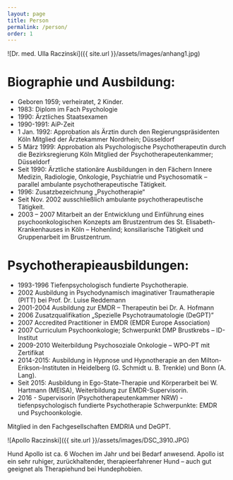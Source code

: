 ```yaml
---
layout: page
title: Person
permalink: /person/
order: 1
---
```


![Dr. med. Ulla Raczinski]({{ site.url }}/assets/images/anhang1.jpg)

# Biographie und Ausbildung:

 - Geboren 1959; verheiratet, 2 Kinder.
 - 1983: Diplom im Fach Psychologie
 - 1990: Ärztliches Staatsexamen
 - 1990-1991: AiP-Zeit
 - 1 Jan. 1992: Approbation als Ärztin durch den Regierungspräsidenten Köln Mitglied der Ärztekammer Nordrhein; Düsseldorf
 - 5 März 1999: Approbation als Psychologische Psychotherapeutin durch die Bezirksregierung Köln Mitglied der Psychotherapeutenkammer; Düsseldorf
 - Seit 1990: Ärztliche stationäre Ausbildungen in den Fächern Innere Medizin, Radiologie, Onkologie, Psychiatrie und Psychosomatik – parallel ambulante psychotherapeutische Tätigkeit.
 - 1996: Zusatzbezeichnung „Psychotherapie“
 - Seit Nov. 2002 ausschließlich ambulante psychotherapeutische Tätigkeit.
 - 2003 – 2007 Mitarbeit an der Entwicklung und Einführung eines psychoonkologischen Konzepts am Brustzentrum des St. Elisabeth- Krankenhauses in Köln – Hohenlind; konsiliarische Tätigkeit und Gruppenarbeit im Brustzentrum.

# Psychotherapieausbildungen:

 - 1993-1996 Tiefenpsychologisch fundierte Psychotherapie.
 - 2002 Ausbildung in Psychodynamisch imaginativer Traumatherapie (PITT) bei Prof. Dr. Luise Reddemann
 - 2001-2004 Ausbildung zur EMDR – Therapeutin bei Dr. A. Hofmann
 - 2006 Zusatzqualifikation „Spezielle Psychotraumatologie (DeGPT)”
 - 2007 Accredited Practitioner in EMDR (EMDR Europe Association)
 - 2007 Curriculum Psychoonkologie; Schwerpunkt DMP Brustkrebs – ID-Institut
 - 2009-2010 Weiterbildung Psychosoziale Onkologie – WPO-PT mit Zertifikat
 - 2014-2015: Ausbildung in Hypnose und Hypnotherapie an den Milton-Erikson-Instituten in Heidelberg (G. Schmidt u. B. Trenkle) und Bonn (A. Lang).
 - Seit 2015: Ausbildung in Ego-State-Therapie und Körperarbeit bei W. Hartmann (MEISA), Weiterbildung zur EMDR-Supervisorin.
 - 2016 - Supervisorin (Psychotherapeutenkammer NRW) - tiefenpsychologisch fundierte Psychotherapie
Schwerpunkte: EMDR und Psychoonkologie.

Mitglied in den Fachgesellschaften EMDRIA und DeGPT.

![Apollo Raczinski]({{ site.url }}/assets/images/DSC_3910.JPG)

Hund Apollo ist ca. 6 Wochen im Jahr und bei Bedarf anwesend. Apollo ist ein sehr ruhiger, zurückhaltender, therapieerfahrener Hund – auch gut geeignet als Therapiehund bei Hundephobien.
